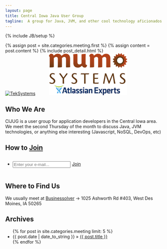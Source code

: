 ```yaml
---
layout: page
title: Central Iowa Java User Group
tagline:  A group for Java, JVM, and other cool technology aficionados
---
```

{% include JB/setup %}

<div class="blog-index">  
  {% assign post = site.categories.meeting.first %}
  {% assign content = post.content %}
  {% include post_detail.html %}
</div>

<a href="http://www.teksystems.com/locations/united-states/iowa/des-moines">
  <img style="background-color: white;width:400px;" src="https://s3.amazonaws.com/prodcalogos.s3-website-us-west-1.amazonaws.comprodcalogos/TEKsystemsLogo_2012_calogo1875.png" alt="TekSystems"></a>
<a href="http://www.mumosystems.com/careers/">
  <img style="background-color: white;margin-left: 40px; box-shadow: none" src="/assets/mumo-dsmhack-large.png" alt="Mumo Systems">
</a>

## Who We Are

CIJUG is a user group for application developers in the Central Iowa area. We meet the second Thursday of the month to discuss Java, JVM technologies, or 
anything else interesting (Javascript, NoSQL, DevOps, etc)

## How to [Join](https://groups.google.com/forum/?fromgroups#!forum/central-iowa-java-users-group)

<div style="display: inline-block">
	<form action="http://groups.google.com/group/Central-Iowa-Java-Users-Group/boxsubscribe">	  
	  <ul class="tag_box inline" style="float:right;">
		<li>
			<input type="text" name="email" placeholder="Enter your e-mail..." style="float:left; margin-right:5px"/>
			<a href="#" onclick="document.forms[0].submit();">Join</a>
		</li>
	  </ul>     
	</form>
</div>

## Where to Find Us

We usually meet at [Businessolver](https://www.google.com/maps/place/Businessolver+Inc/@41.5851253,-93.7179891,17z/data=!3m1!4b1!4m2!3m1!1s0x0:0xc9221c27d26bc690)
-> 1025 Ashworth Rd #403, West Des Moines, IA 50265


## Archives

<ul class="posts">
  {% for post in site.categories.meeting limit: 5 %}
    <li><span>{{ post.date | date_to_string }}</span> &raquo; <a href="{{ BASE_PATH }}{{ post.url }}">{{ post.title }}</a></li>
  {% endfor %}
</ul>
